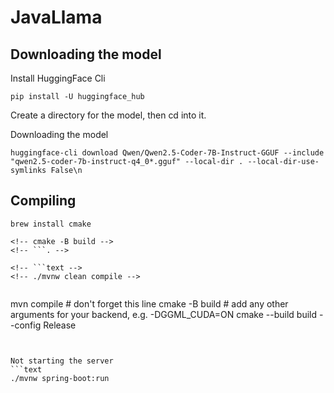 # JavaLlama

## Downloading the model
Install HuggingFace Cli
```text
pip install -U huggingface_hub
```

Create a directory for the model, then cd into it.

Downloading the model
```text
huggingface-cli download Qwen/Qwen2.5-Coder-7B-Instruct-GGUF --include "qwen2.5-coder-7b-instruct-q4_0*.gguf" --local-dir . --local-dir-use-symlinks False\n
```

## Compiling
```text
brew install cmake
```
```text
<!-- cmake -B build -->
<!-- ```. -->

<!-- ```text -->
<!-- ./mvnw clean compile -->
```

```
  ```
mvn compile  # don't forget this line
cmake -B build # add any other arguments for your backend, e.g. -DGGML_CUDA=ON
cmake --build build --config Release
```


Not starting the server
```text
./mvnw spring-boot:run
```

